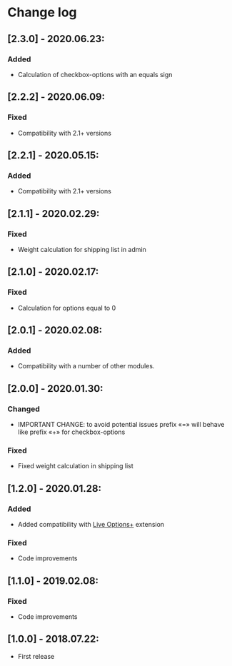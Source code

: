 # Change log

## [2.3.0] - 2020.06.23:
### Added
- Calculation of checkbox-options with an equals sign

## [2.2.2] - 2020.06.09:
### Fixed
- Compatibility with 2.1+ versions

## [2.2.1] - 2020.05.15:
### Added
- Compatibility with 2.1+ versions

## [2.1.1] - 2020.02.29:
### Fixed
- Weight calculation for shipping list in admin

## [2.1.0] - 2020.02.17:
### Fixed
- Calculation for options equal to 0

## [2.0.1] - 2020.02.08:
### Added
- Compatibility with a number of other modules.

## [2.0.0] - 2020.01.30:
### Changed
- IMPORTANT CHANGE: to avoid potential issues prefix «=» will behave like prefix «+» for checkbox-options
### Fixed
- Fixed weight calculation in shipping list

## [1.2.0] - 2020.01.28:
### Added
- Added compatibility with [Live Options+](https://www.opencart.com/index.php?route=marketplace/extension/info&extension_id=36005) extension
### Fixed
- Code improvements

## [1.1.0] - 2019.02.08:
### Fixed
- Code improvements

## [1.0.0] - 2018.07.22:
- First release
